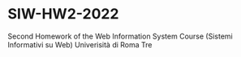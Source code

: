 # SIW-HW2-2022
Second Homework of the Web Information System Course (Sistemi Informativi su Web) Univerisità di Roma Tre
